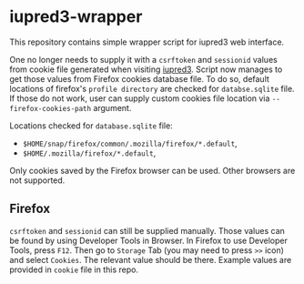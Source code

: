 # iupred3-wrapper

This repository contains simple wrapper script for iupred3 web interface.

One no longer needs to supply it with a `csrftoken` and `sessionid` values from cookie file generated when visiting [iupred3](https://iupred3.elte.hu/). Script now manages to get those values from Firefox cookies database file. To do so, default locations of firefox's `profile directory` are checked for `databse.sqlite` file. If those do not work, user can supply custom cookies file location via `--firefox-cookies-path` argument.

Locations checked for `database.sqlite` file:
 - `$HOME/snap/firefox/common/.mozilla/firefox/*.default`,
 - `$HOME/.mozilla/firefox/*.default`,

Only cookies saved by the Firefox browser can be used. Other browsers are not supported.

## Firefox

`csrftoken` and `sessionid` can still be supplied manually. Those values can be found by using Developer Tools in Browser.
In Firefox to use Developer Tools, press `F12`. Then go to `Storage` Tab (you may need to press `>>` icon) and select `Cookies`. The relevant value should be there. Example values are provided in `cookie` file in this repo.

